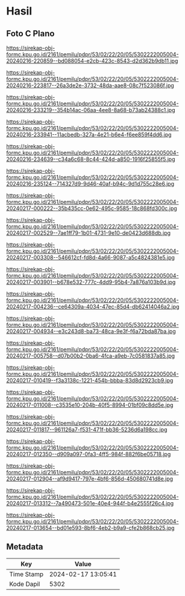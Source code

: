# Hasil

## Foto C Plano

https://sirekap-obj-formc.kpu.go.id/2161/pemilu/pdpr/53/02/22/20/05/5302222005004-20240216-220859--bd088054-e2cb-423c-8543-d2d362b9db11.jpg

https://sirekap-obj-formc.kpu.go.id/2161/pemilu/pdpr/53/02/22/20/05/5302222005004-20240216-223817--26a3de2e-3732-48da-aae8-08c7f523086f.jpg

https://sirekap-obj-formc.kpu.go.id/2161/pemilu/pdpr/53/02/22/20/05/5302222005004-20240216-233219--354b14ac-06aa-4ee8-8a68-b73ab24388c1.jpg

https://sirekap-obj-formc.kpu.go.id/2161/pemilu/pdpr/53/02/22/20/05/5302222005004-20240216-233941--11acbedb-327a-4e21-b6e4-f6ee859f4dd6.jpg

https://sirekap-obj-formc.kpu.go.id/2161/pemilu/pdpr/53/02/22/20/05/5302222005004-20240216-234639--c34a6c68-8c44-424d-a850-1916f25855f5.jpg

https://sirekap-obj-formc.kpu.go.id/2161/pemilu/pdpr/53/02/22/20/05/5302222005004-20240216-235124--714327d9-9d46-40af-b94c-9d1d755c28e6.jpg

https://sirekap-obj-formc.kpu.go.id/2161/pemilu/pdpr/53/02/22/20/05/5302222005004-20240217-000222--35b435cc-0e62-495c-9585-18c868fd300c.jpg

https://sirekap-obj-formc.kpu.go.id/2161/pemilu/pdpr/53/02/22/20/05/5302222005004-20240217-002529--7ae1ff79-1b01-4731-9e10-de0423d688db.jpg

https://sirekap-obj-formc.kpu.go.id/2161/pemilu/pdpr/53/02/22/20/05/5302222005004-20240217-003308--546612cf-fd8d-4a66-9087-a5c4824381e5.jpg

https://sirekap-obj-formc.kpu.go.id/2161/pemilu/pdpr/53/02/22/20/05/5302222005004-20240217-003901--b678e532-777c-4dd9-95b4-7a876a103b9d.jpg

https://sirekap-obj-formc.kpu.go.id/2161/pemilu/pdpr/53/02/22/20/05/5302222005004-20240217-004236--ce64309a-4034-47ec-85d4-db62414046a2.jpg

https://sirekap-obj-formc.kpu.go.id/2161/pemilu/pdpr/53/02/22/20/05/5302222005004-20240217-004934--e3c243d8-ba73-48ca-9e3f-f6a72bda87ba.jpg

https://sirekap-obj-formc.kpu.go.id/2161/pemilu/pdpr/53/02/22/20/05/5302222005004-20240217-005758--d07b00b2-0ba6-4fca-a9eb-7c0581837a85.jpg

https://sirekap-obj-formc.kpu.go.id/2161/pemilu/pdpr/53/02/22/20/05/5302222005004-20240217-010419--f3a3138c-1221-454b-bbba-83d8d2923cb9.jpg

https://sirekap-obj-formc.kpu.go.id/2161/pemilu/pdpr/53/02/22/20/05/5302222005004-20240217-011008--c3535e10-204b-40f5-8994-01bf09c8dd5e.jpg

https://sirekap-obj-formc.kpu.go.id/2161/pemilu/pdpr/53/02/22/20/05/5302222005004-20240217-011817--961126a7-f531-471f-bb36-5236d6a198cc.jpg

https://sirekap-obj-formc.kpu.go.id/2161/pemilu/pdpr/53/02/22/20/05/5302222005004-20240217-012350--d909a097-0fa3-4ff5-984f-882f6be05718.jpg

https://sirekap-obj-formc.kpu.go.id/2161/pemilu/pdpr/53/02/22/20/05/5302222005004-20240217-012904--af9d9417-797e-4bf6-856d-450680741d8e.jpg

https://sirekap-obj-formc.kpu.go.id/2161/pemilu/pdpr/53/02/22/20/05/5302222005004-20240217-013312--7a490473-501e-40e4-944f-b4e2555f26c4.jpg

https://sirekap-obj-formc.kpu.go.id/2161/pemilu/pdpr/53/02/22/20/05/5302222005004-20240217-013654--bd01e593-8bf6-4eb2-b9a9-cfe2b868cb25.jpg


## Metadata

| Key        | Value               |
| ---------- | ------------------- |
| Time Stamp | 2024-02-17 13:05:41 |
| Kode Dapil | 5302                |



